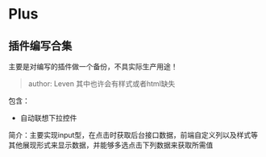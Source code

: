 # Plus
## 插件编写合集
主要是对编写的插件做一个备份，不具实际生产用途！
> author: Leven
其中也许会有样式或者html缺失

包含：
- 自动联想下拉控件

简介：主要实现input型，在点击时获取后台接口数据，前端自定义列以及样式等其他展现形式来显示数据，并能够多选点击下列数据来获取所需值
